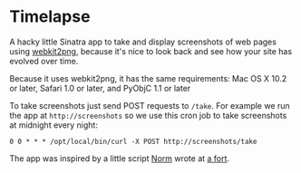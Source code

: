 # Timelapse #

A hacky little Sinatra app to take and display screenshots of web pages using
[webkit2png][1], because it's nice to look back and see how your site has
evolved over time.

Because it uses webkit2png, it has the same requirements: Mac OS X 10.2 or
later, Safari 1.0 or later, and PyObjC 1.1 or later

To take screenshots just send POST requests to `/take`. For example we run the
app at `http://screenshots` so we use this cron job to take screenshots at
midnight every night:

    0 0 * * * /opt/local/bin/curl -X POST http://screenshots/take

The app was inspired by a little script [Norm][2] wrote at [a fort][3].

[1]: http://www.paulhammond.org/webkit2png/
[2]: http://github.com/norm
[3]: http://devfort.com/comitatus/b/
